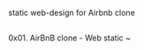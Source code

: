 static web-design for Airbnb clone
##
0x01. AirBnB clone - Web static
~                               
